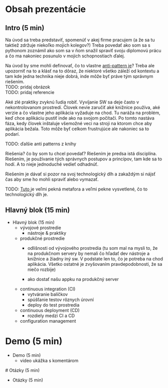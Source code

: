 # Obsah prezentácie


## Intro (5 min)

Na úvod sa treba predstaviť, spomenúť v akej firme pracujem (a že sa tu taktiež
zdržuje niekoľko mojich kolegov?)
Treba povedať ako som sa s pythonom zoznámil ako som sa v ňom snažil spraviť
svoju diplomovú prácu a čo ma nakoniec posunulo v mojich schopnostiach ďalej.

Na úvod by sme mohli definovať, čo to vlastne [anti-pattern je][1]? Treba ale 
upozorniť na to a klásť na to dôraz, že niektoré všetko záleží od kontextu a 
tam kde jedna technika nieje dobrá, inde môže byť práve tým správnym riešením.  
TODO: pridaj obrázok  
TODO: pridaj referencie


Aké zlé praktiky zvyknú ľudia robiť. Vyvíjanie SW sa deje často v
nekontrolovanom prostredí. Človek nevie zaručiť aké knižnice používa, aké verzie
a čo vlastne jeho aplikácia vyžaduje na chod. Tu naráža na problém, keď chce
aplikáciu pustiť inde ako na svojom počítači. Po tomto nastáva fáza, kedy človek
inštaluje všemožné veci na stroji na ktorom chce aby aplikácia bežala. Toto môže
byť celkom frustrujúce ale nakoniec sa to podarí.

TODO: ďalšie anti patterns z knihy


Riešenia? čo by som tu chcel povedať? Riešením je predsa istá disciplína.
Riešením, je používanie tých správnych postupov a princípov, tam kde sa to hodí.
A to nieje jednoduché vedieť odhadnúť.

Riešením je dávať si pozor na svoj technologický dlh a zakaždým si nájsť čas
aby sme ho mohli spraviť alebo vymazať.

TODO: [ Tuto ][2] je veľmi pekná metafora a veľmi pekne vysvetlené, čo to technologický
dlh je. 


## Hlavný blok (15 min)

 * Hlavný blok (15 min)
   * vývojové prostredie
     * nástroje & praktiky
   * produkčné prostredie
     * odlišnosti od vývojového prostredia (tu som mal na mysli to, že na
       produkčnom servery by nemali čo hľadať dev nástroje a knižnice a žiadny
       iný sw. V podstate len to, čo je potreba na chod aplikácia. Všetko ostatné
       je zvyšovaním pravdepodobnosti, že sa niečo rozbije)
       
     * ako dostať našu appku na produkčný server
   * continuous integration (CI)
     * vytváranie balíčkov
     * spúšťanie testov rôznych úrovní
     * deploy do test prostredia
   * continuous deployment (CD)
     * rozdiely medzi CI a CD
   * configuration management

# Demo (5 min)

 * Demo (5 min)
   * video ukážka s komentárom

# Otázky (5 min)

 * Otázky (5 min)



[1]: http://martinfowler.com/bliki/AntiPattern.html
[2]: http://martinfowler.com/bliki/TechnicalDebt.html
